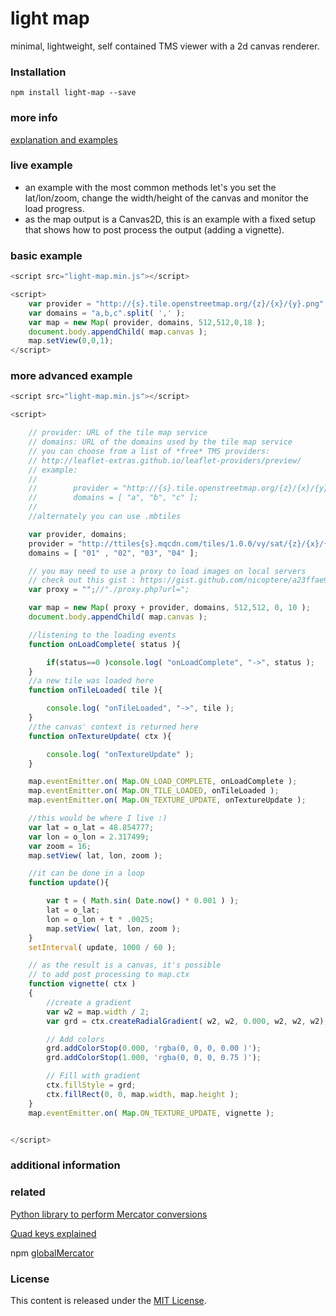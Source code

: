 light map
=============

minimal, lightweight, self contained TMS viewer with a 2d canvas renderer.

### Installation ###
```
npm install light-map --save
```

### more info ###
[explanation and examples](http://nicoptere.github.io/light-map/)


### live example ###
- an example with the most common methods let's you set the lat/lon/zoom, change the width/height of the canvas and monitor the load progress.
- as the map output is a Canvas2D, this is an example with a fixed setup that shows how to post process the output (adding a vignette).
### basic example ###

```js
<script src="light-map.min.js"></script>

<script>
    var provider = "http://{s}.tile.openstreetmap.org/{z}/{x}/{y}.png";
    var domains = "a,b,c".split( ',' );
    var map = new Map( provider, domains, 512,512,0,18 );
    document.body.appendChild( map.canvas );
    map.setView(0,0,1);
</script>

```

### more advanced example ###

```js
<script src="light-map.min.js"></script>

<script>

    // provider: URL of the tile map service
    // domains: URL of the domains used by the tile map service
    // you can choose from a list of *free* TMS providers:
    // http://leaflet-extras.github.io/leaflet-providers/preview/
    // example:
    //
    //        provider = "http://{s}.tile.openstreetmap.org/{z}/{x}/{y}.png";
    //        domains = [ "a", "b", "c" ];
    //
    //alternately you can use .mbtiles

    var provider, domains;
    provider = "http://ttiles{s}.mqcdn.com/tiles/1.0.0/vy/sat/{z}/{x}/{y}.png";
    domains = [ "01" , "02", "03", "04" ];

    // you may need to use a proxy to load images on local servers
    // check out this gist : https://gist.github.com/nicoptere/a23ffae9ed51a5ca9766
    var proxy = "";//"./proxy.php?url=";

    var map = new Map( proxy + provider, domains, 512,512, 0, 10 );
    document.body.appendChild( map.canvas );

    //listening to the loading events
    function onLoadComplete( status ){

        if(status==0 )console.log( "onLoadComplete", "->", status );
    }
    //a new tile was loaded here
    function onTileLoaded( tile ){

        console.log( "onTileLoaded", "->", tile );
    }
    //the canvas' context is returned here
    function onTextureUpdate( ctx ){

        console.log( "onTextureUpdate" );
    }

    map.eventEmitter.on( Map.ON_LOAD_COMPLETE, onLoadComplete );
    map.eventEmitter.on( Map.ON_TILE_LOADED, onTileLoaded );
    map.eventEmitter.on( Map.ON_TEXTURE_UPDATE, onTextureUpdate );

    //this would be where I live :)
    var lat = o_lat = 48.854777;
    var lon = o_lon = 2.317499;
    var zoom = 16;
    map.setView( lat, lon, zoom );

    //it can be done in a loop
    function update(){

        var t = ( Math.sin( Date.now() * 0.001 ) );
        lat = o_lat;
        lon = o_lon + t * .0025;
        map.setView( lat, lon, zoom );
    }
    setInterval( update, 1000 / 60 );

    // as the result is a canvas, it's possible
    // to add post processing to map.ctx
    function vignette( ctx )
    {
        //create a gradient
        var w2 = map.width / 2;
        var grd = ctx.createRadialGradient( w2, w2, 0.000, w2, w2, w2);

        // Add colors
        grd.addColorStop(0.000, 'rgba(0, 0, 0, 0.00 )');
        grd.addColorStop(1.000, 'rgba(0, 0, 0, 0.75 )');

        // Fill with gradient
        ctx.fillStyle = grd;
        ctx.fillRect(0, 0, map.width, map.height );
    }
    map.eventEmitter.on( Map.ON_TEXTURE_UPDATE, vignette );


</script>

```

### additional information ###

### related ###
[Python library to perform Mercator conversions](http://www.maptiler.org/google-maps-coordinates-tile-bounds-projection/)

[Quad keys explained](https://msdn.microsoft.com/en-us/library/bb259689.aspx)

npm [globalMercator](https://github.com/davvo/globalmercator/blob/master/globalmercator.js)

### License ###

This content is released under the [MIT License](http://opensource.org/licenses/MIT).
